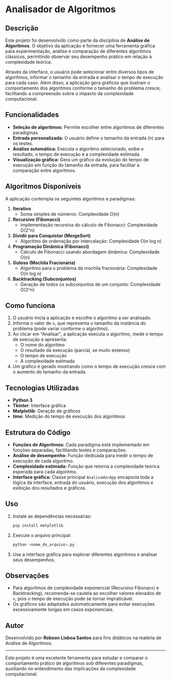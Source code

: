 # Analisador de Algoritmos

## Descrição

Este projeto foi desenvolvido como parte da disciplina de **Análise de Algoritmos**. O objetivo da aplicação é fornecer uma ferramenta gráfica para experimentação, análise e comparação de diferentes algoritmos clássicos, permitindo observar seu desempenho prático em relação à complexidade teórica.

Através da interface, o usuário pode selecionar entre diversos tipos de algoritmos, informar o tamanho da entrada e analisar o tempo de execução para cada caso. Além disso, a aplicação gera gráficos que ilustram o comportamento dos algoritmos conforme o tamanho do problema cresce, facilitando a compreensão sobre o impacto da complexidade computacional.

## Funcionalidades

- **Seleção de algoritmos:** Permite escolher entre algoritmos de diferentes paradigmas.
- **Entrada personalizada:** O usuário define o tamanho da entrada (n) para os testes.
- **Análise automática:** Executa o algoritmo selecionado, exibe o resultado, o tempo de execução e a complexidade estimada.
- **Visualização gráfica:** Gera um gráfico da evolução do tempo de execução em função do tamanho da entrada, para facilitar a comparação entre algoritmos.

## Algoritmos Disponíveis

A aplicação contempla os seguintes algoritmos e paradigmas:

1. **Iterativo**
   - Soma simples de números: Complexidade O(n)
2. **Recursivo (Fibonacci)**
   - Implementação recursiva do cálculo de Fibonacci: Complexidade O(2^n)
3. **Dividir para Conquistar (MergeSort)**
   - Algoritmo de ordenação por intercalação: Complexidade O(n log n)
4. **Programação Dinâmica (Fibonacci)**
   - Cálculo de Fibonacci usando abordagem dinâmica: Complexidade O(n)
5. **Guloso (Mochila Fracionária)**
   - Algoritmo para o problema da mochila fracionária: Complexidade O(n log n)
6. **Backtracking (Subconjuntos)**
   - Geração de todos os subconjuntos de um conjunto: Complexidade O(2^n)

## Como funciona

1. O usuário inicia a aplicação e escolhe o algoritmo a ser analisado.
2. Informa o valor de `n`, que representa o tamanho da instância do problema (pode variar conforme o algoritmo).
3. Ao clicar em "Analisar", a aplicação executa o algoritmo, mede o tempo de execução e apresenta:
   - O nome do algoritmo
   - O resultado da execução (parcial, se muito extenso)
   - O tempo de execução
   - A complexidade estimada
4. Um gráfico é gerado mostrando como o tempo de execução cresce com o aumento do tamanho da entrada.

## Tecnologias Utilizadas

- **Python 3**
- **Tkinter**: Interface gráfica
- **Matplotlib**: Geração de gráficos
- **time**: Medição do tempo de execução dos algoritmos

## Estrutura do Código

- **Funções de Algoritmos:** Cada paradigma está implementado em funções separadas, facilitando testes e comparações.
- **Análise de desempenho:** Função dedicada para medir o tempo de execução de cada algoritmo.
- **Complexidade estimada:** Função que retorna a complexidade teórica esperada para cada algoritmo.
- **Interface gráfica:** Classe principal `AnalisadorApp` encapsula toda a lógica da interface, entrada do usuário, execução dos algoritmos e exibição dos resultados e gráficos.

## Uso

1. Instale as dependências necessárias:
   ```bash
   pip install matplotlib
   ```
2. Execute o arquivo principal:
   ```bash
   python <nome_do_arquivo>.py
   ```
3. Use a interface gráfica para explorar diferentes algoritmos e analisar seus desempenhos.

## Observações

- Para algoritmos de complexidade exponencial (Recursivo Fibonacci e Backtracking), recomenda-se cautela ao escolher valores elevados de `n`, pois o tempo de execução pode se tornar impraticável.
- Os gráficos são adaptados automaticamente para evitar execuções excessivamente longas em casos exponenciais.

## Autor

Desenvolvido por **Robson Lisboa Santos** para fins didáticos na matéria de Análise de Algoritmos.

---

Este projeto é uma excelente ferramenta para estudar e comparar o comportamento prático de algoritmos sob diferentes paradigmas, auxiliando no entendimento das implicações da complexidade computacional.
